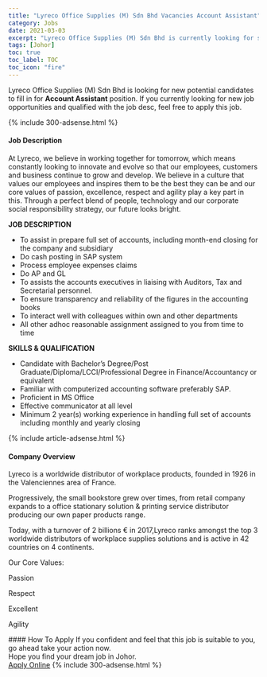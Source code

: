 ```yaml
---
title: "Lyreco Office Supplies (M) Sdn Bhd Vacancies Account Assistant" 
category: Jobs 
date: 2021-03-03 
excerpt: "Lyreco Office Supplies (M) Sdn Bhd is currently looking for suitable person to fill in the Account Assistant which based in Johor" 
tags: [Johor] 
toc: true 
toc_label: TOC 
toc_icon: "fire" 
--- 
```


<p>Lyreco Office Supplies (M) Sdn Bhd is looking for new potential candidates to fill in for <b>Account Assistant</b> position. If you currently looking for new job opportunities and qualified with the job desc, feel free to apply this job.
</p>{% include 300-adsense.html %} 
<div><div><h4>Job Description</h4></div><div><div><span><div><p>At Lyreco, we believe in working together for tomorrow, which means constantly looking to innovate and evolve so that our employees, customers and business continue to grow and develop. We believe in a culture that values our employees and inspires them to be the best they can be and our core values of passion, excellence, respect and agility play a key part in this. Through a perfect blend of people, technology and our corporate social responsibility strategy, our future looks bright.</p><p><strong>JOB DESCRIPTION</strong></p><ul><li>To assist in prepare full set of accounts, including month-end closing for the company and subsidiary</li><li>Do cash posting in SAP system</li><li>Process employee expenses claims</li><li>Do AP and GL</li><li>To assists the accounts executives in liaising with Auditors, Tax and Secretarial personnel.</li><li>To ensure transparency and reliability of the figures in the accounting books</li><li>To interact well with colleagues within own and other departments</li><li>All other adhoc reasonable assignment assigned to you from time to time</li></ul><p><strong>SKILLS &amp; QUALIFICATION</strong></p><ul><li>Candidate with Bachelor&#8217;s Degree/Post Graduate/Diploma/LCCI/Professional Degree in Finance/Accountancy or equivalent</li><li>Familiar with computerized accounting software preferably SAP.</li><li>Proficient in MS Office</li><li>Effective communicator at all level</li><li>Minimum 2 year(s) working experience in handling full set of accounts including monthly and yearly closing</li></ul></div></span></div></div></div> 
{% include article-adsense.html %} 
<div><div><h4>Company Overview</h4></div><div><div><span><div><p>Lyreco is a worldwide distributor of workplace products, founded in 1926&#160;in the Valenciennes area of France.&#160;</p><p>Progressively, the small bookstore grew over times, from retail company expands to a office stationary solution &amp; printing service distributor producing our own paper products range.</p><p>Today, with a turnover of 2 billions &#8364; in 2017,Lyreco ranks amongst the top 3 worldwide distributors of workplace supplies solutions and is active in 42 countries on&#160;4 continents.</p><p>Our Core Values:</p><p>Passion</p><p>Respect</p><p>Excellent&#160;</p><p>Agility&#160;</p></div></span></div></div></div> 
#### How To Apply 
If you confident and feel that this job is suitable to you, go ahead take your action now. <br/> 
Hope you find your dream job in Johor. <br/> 
<a href="https://www.jobstreet.com.my/en/job/account-assistant-4495094?jobId=jobstreet-my-job-4495094&" class="btn btn--info" target="_blank" rel="nofollow noopenner">Apply Online</a> 
{% include 300-adsense.html %} 